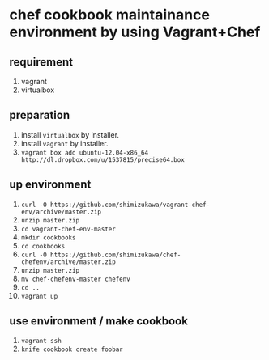 chef cookbook maintainance environment by using Vagrant+Chef
=============================================================

requirement
------------

1. vagrant
2. virtualbox

preparation
------------

1. install `virtualbox` by installer.
2. install `vagrant` by installer.
3. `vagrant box add ubuntu-12.04-x86_64 http://dl.dropbox.com/u/1537815/precise64.box`

up environment
---------------

1. `curl -O https://github.com/shimizukawa/vagrant-chef-env/archive/master.zip`
2. `unzip master.zip`
3. `cd vagrant-chef-env-master`
4. `mkdir cookbooks`
5. `cd cookbooks`
6. `curl -O https://github.com/shimizukawa/chef-chefenv/archive/master.zip`
7. `unzip master.zip`
8. `mv chef-chefenv-master chefenv`
9. `cd ..`
10. `vagrant up`

use environment / make cookbook
--------------------------------

1. `vagrant ssh`
2. `knife cookbook create foobar`
